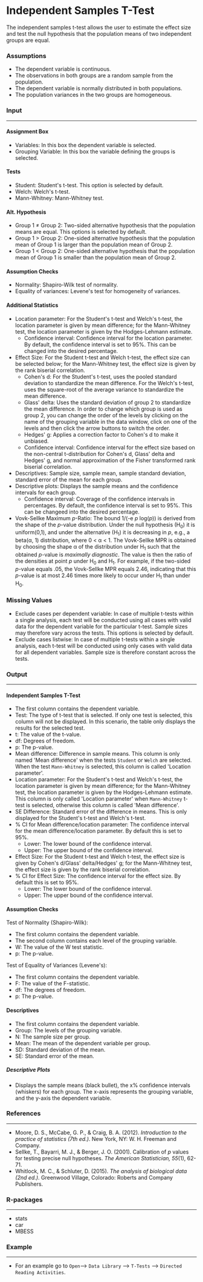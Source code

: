 Independent Samples T-Test
==========================

The independent samples t-test allows the user to estimate the effect size and test the null hypothesis that the population means of two independent groups are equal. 

### Assumptions
- The dependent variable is continuous. 
- The observations in both groups are a random sample from the population. 
- The dependent variable is normally distributed in both populations. 
- The population variances in the two groups are homogeneous. 

### Input
-------

#### Assignment Box 
- Variables: In this box the dependent variable is selected.  
- Grouping Variable: In this box the variable defining the groups is selected. 

#### Tests 
- Student: Student's t-test. This option is selected by default. 
- Welch: Welch's t-test. 
- Mann-Whitney: Mann-Whitney test. 

#### Alt. Hypothesis 
- Group 1 &ne; Group 2: Two-sided alternative hypothesis that the population means are equal. This options is selected by default. 
- Group 1 &gt; Group 2: One-sided alternative hypothesis that the population mean of Group 1 is larger than the population mean of Group 2. 
- Group 1 &lt; Group 2: One-sided alternative hypothesis that the population mean of Group 1 is smaller than the population mean of Group 2. 

#### Assumption Checks 
- Normality: Shapiro-Wilk test of normality. 
- Equality of variances: Levene's test for homogeneity of variances. 

#### Additional Statistics
- Location parameter: For the Student's t-test and Welch's t-test, the location parameter is given by mean difference; for the Mann-Whitney test, the location parameter is given by the Hodges-Lehmann estimate.
  - Confidence interval: Confidence interval for the location parameter. By default, the confidence interval is set to 95%. This can be changed into the desired percentage.
- Effect Size: For the Student t-test and Welch t-test, the effect size can be selected below; for the Mann-Whitney test, the effect size is given by the rank biserial correlation. 
  - Cohen's d: For the Student's t-test, uses the pooled standard deviation to standardize the mean difference. For the Welch's t-test, uses the square-root of the average variance to standardize the mean difference.
  - Glass' delta: Uses the standard deviation of group 2 to standardize the mean difference. In order to change which group is used as group 2, you can change the order of the levels by clicking on the name of the grouping variable in the data window, click on one of the levels and then click the arrow buttons to switch the order.
  - Hedges' g: Applies a correction factor to Cohen's d to make it unbiased.
  - Confidence interval: Confidence interval for the effect size based on the non-central t-distribution for Cohen's d, Glass' delta and Hedges' g, and normal approximation of the Fisher transformed rank biserial correlation. 
- Descriptives: Sample size, sample mean, sample standard deviation, standard error of the mean for each group. 
- Descriptive plots: Displays the sample means and the confidence intervals for each group. 
  - Confidence interval: Coverage of the confidence intervals in percentages. By default, the confidence interval is set to 95%. This can be changeed into the desired percentage.
- Vovk-Sellke Maximum *p*-Ratio: The bound 1/(-e *p* log(*p*)) is derived from the shape of the *p*-value distribution. Under the null hypothesis (H<sub>0</sub>) it is uniform(0,1), and under the alternative (H<sub>1</sub>) it is decreasing in *p*, e.g., a beta(&#945;, 1) distribution, where 0 < &#945; < 1. The Vovk-Sellke MPR is obtained by choosing the shape &#945; of the distribution under H<sub>1</sub> such that the obtained *p*-value is *maximally diagnostic*. The value is then the ratio of the densities at point *p* under H<sub>0</sub> and H<sub>1</sub>. For example, if the two-sided *p*-value equals .05, the Vovk-Sellke MPR equals 2.46, indicating that this *p*-value is at most 2.46 times more likely to occur under H<sub>1</sub> than under H<sub>0</sub>.

### Missing Values
 - Exclude cases per dependent variable: In case of multiple t-tests within a single analysis, each test will be conducted using all cases with valid data for the dependent variable for the particular t-test. Sample sizes may therefore vary across the tests. This options is selected by default.
 - Exclude cases listwise: In case of multiple t-tests within a single analysis, each t-test will be conducted using only cases with valid data for all dependent variables. Sample size is therefore constant across the tests.

### Output
-------

#### Independent Samples T-Test 
- The first column contains the dependent variable. 
- Test: The type of t-test that is selected. If only one test is selected, this column will not be displayed. In this scenario, the table only displays the results for the selected test. 
- t: The value of the t-value. 
- df: Degrees of freedom. 
- p: The p-value. 
- Mean difference: Difference in sample means. This column is only named 'Mean difference' when the tests `Student` or `Welch` are selected. When the test `Mann-Whitney` is selected, this column is called 'Location parameter'. 
- Location parameter: For the Student's t-test and Welch's t-test, the location parameter is given by mean difference; for the Mann-Whitney test, the location parameter is given by the Hodges-Lehmann estimate. This column is only called 'Location parameter' when `Mann-Whitney` t-test is selected, otherwise this column is called 'Mean difference'. 
- SE Difference: Standard error of the difference in means. This is only displayed for the Student's t-test and Welch's t-test. 
- % CI for Mean difference/location parameter: The confidence interval for the mean difference/location parameter. By default this is set to 95%. 
  - Lower: The lower bound of the confidence interval. 
  - Upper: The upper bound of the confidence interval. 
- Effect Size: For the Student t-test and Welch t-test, the effect size is given by Cohen's d/Glass' delta/Hedges' g; for the Mann-Whitney test, the effect size is given by the rank biserial correlation. 
- % CI for Effect Size: The confidence interval for the effect size. By default this is set to 95%. 
    - Lower: The lower bound of the confidence interval. 
    - Upper: The upper bound of the confidence interval. 

#### Assumption Checks 
Test of Normality (Shapiro-Wilk):
- The first column contains the dependent variable. 
- The second column contains each level of the grouping variable. 
- W: The value of the W test statistic. 
- p: The p-value. 

Test of Equality of Variances (Levene's):
- The first column contains the dependent variable. 
- F: The value of the F-statistic. 
- df: The degrees of freedom. 
- p: The p-value. 

#### Descriptives 
- The first column contains the dependent variable. 
- Group: The levels of the grouping variable. 
- N: The sample size per group. 
- Mean: The mean of the dependent variable per group. 
- SD: Standard deviation of the mean. 
- SE: Standard error of the mean. 

##### Descriptive Plots 
- Displays the sample means (black bullet), the x% confidence intervals (whiskers) for each group. The x-axis represents the grouping variable, and the y-axis the dependent variable. 

### References
-------
- Moore, D. S., McCabe, G. P., & Craig, B. A. (2012). *Introduction to the practice of statistics (7th ed.)*. New York, NY: W. H. Freeman and Company.
- Sellke, T., Bayarri, M. J., & Berger, J. O. (2001). Calibration of *p* values for testing precise null hypotheses. *The American Statistician, 55*(1), 62-71.
- Whitlock, M. C., & Schluter, D. (2015). *The analysis of biological data (2nd ed.)*. Greenwood Village, Colorado: Roberts and Company Publishers.

### R-packages
---
- stats 
- car 
- MBESS

### Example 
--- 
- For an example go to `Open`--> `Data Library` --> `T-Tests` --> `Directed Reading Activities`. 


